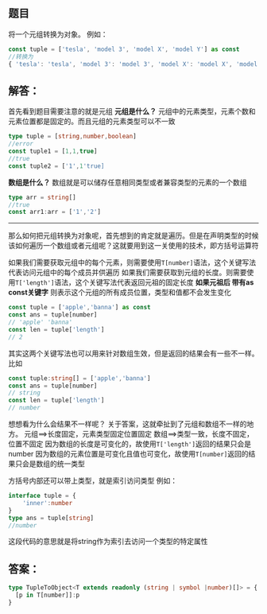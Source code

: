## 题目
将一个元组转换为对象。
例如：
```ts
const tuple = ['tesla', 'model 3', 'model X', 'model Y'] as const
//转换为
{ 'tesla': 'tesla', 'model 3': 'model 3', 'model X': 'model X', 'model Y': 'model Y' }
```

## 解答：
首先看到题目需要注意的就是元组
**元组是什么？**
元组中的元素类型，元素个数和元素位置都是固定的。而且元组的元素类型可以不一致
```ts
type tuple = [string,number,boolean]
//error
const tuple1 = [1,1,true]
//true
const tuple2 = ['1',1'true]
```


**数组是什么？**
数组就是可以储存任意相同类型或者兼容类型的元素的一个数组
```ts
type arr = string[]
//true
const arr1:arr = ['1','2']
```

----
那么如何把元组转换为对象呢，首先想到的肯定就是遍历。但是在声明类型的时候该如何遍历一个数组或者元组呢？这就要用到这一关使用的技术，即方括号运算符

如果我们需要获取元组中的每个元素，则需要使用`T[number]`语法，这个关键写法代表访问元组中的每个成员并供遍历
如果我们需要获取到元组的长度。则需要使用`T['length']`语法，这个关键写法代表返回元祖的固定长度
**如果元祖后 带有as const关键字**
则表示这个元组的所有成员位置，类型和值都不会发生变化
```ts
const tuple = ['apple','banna'] as const
const ans = tuple[number]
// 'apple' 'banna'
const len = tuple['length']
// 2
```

其实这两个关键写法也可以用来针对数组生效，但是返回的结果会有一些不一样。
比如
``` ts
const tuple:string[] = ['apple','banna'] 
const ans = tuple[number]
// string
const len = tuple['length']
// number
```
想想看为什么会结果不一样呢？
关于答案，这就牵扯到了元组和数组不一样的地方。
元组==>长度固定，元素类型固定位置固定
数组==>类型一致，长度不固定，位置不固定
因为数组的长度是可变化的，故使用`T['length']`返回的结果只会是number
因为数组的元素位置是可变化且值也可变化，故使用`T[number]`返回的结果只会是数组的统一类型


方括号内部还可以带上类型，就是索引访问类型
例如：
``` ts
interface tuple = {
	'inner':number
}
type ans = tuple[string]
//number
```
这段代码的意思就是将string作为索引去访问一个类型的特定属性

## 答案：
``` ts
type TupleToObject<T extends readonly (string | symbol |number)[]> = {
  [p in T[number]]:p
}
```